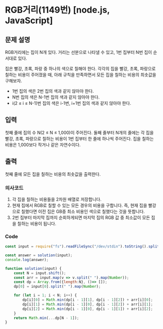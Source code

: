 # RGB거리(1149번) [node.js, JavaScript] 

## 문제 설명
RGB거리에는 집이 N개 있다. 거리는 선분으로 나타낼 수 있고, 1번 집부터 N번 집이 순서대로 있다.

집은 빨강, 초록, 파랑 중 하나의 색으로 칠해야 한다. 각각의 집을 빨강, 초록, 파랑으로 칠하는 비용이 주어졌을 때, 아래 규칙을 만족하면서 모든 집을 칠하는 비용의 최솟값을 구해보자.

- 1번 집의 색은 2번 집의 색과 같지 않아야 한다.
- N번 집의 색은 N-1번 집의 색과 같지 않아야 한다.
- i(2 ≤ i ≤ N-1)번 집의 색은 i-1번, i+1번 집의 색과 같지 않아야 한다.

## 입력
첫째 줄에 집의 수 N(2 ≤ N ≤ 1,000)이 주어진다. 둘째 줄부터 N개의 줄에는 각 집을 빨강, 초록, 파랑으로 칠하는 비용이 1번 집부터 한 줄에 하나씩 주어진다. 집을 칠하는 비용은 1,000보다 작거나 같은 자연수이다.

## 출력
첫째 줄에 모든 집을 칠하는 비용의 최솟값을 출력한다.

### 의사코드 
1. 각 집을 칠하는 비용들을 2차원 배열로 저장합니다.
2. 현재 집에서 RGB로 칠할 수 있는 모든 경우의 비용을 구합니다. 즉, 현재 집을 빨강으로 칠했다면 이전 집은 GB중 최소 비용인 색으로 칠했다는 것을 뜻합니다.
3. 2번 집부터 마지막 집까지 순회하게되면 마지막 집의 RGB 값 중 최소값이 모든 집을 칠하는 비용이 됩니다.
### Code
```js
const input = require("fs").readFileSync("/dev/stdin").toString().split("\n"); 

const answer = solution(input);
console.log(answer);

function solution(input) {
    const N = input.shift();
    const arr = input.map(v => v.split(" ").map(Number));
    const dp = Array.from({length:N}, ()=> []);
    dp[0] = input[0].split(" ").map(Number);

    for (let i = 1; i < N; i++) {
        dp[i][0] = Math.min(dp[i - 1][1], dp[i - 1][2]) + arr[i][0];
        dp[i][1] = Math.min(dp[i - 1][0], dp[i - 1][2]) + arr[i][1];
        dp[i][2] = Math.min(dp[i - 1][0], dp[i - 1][1]) + arr[i][2];
    }
    return Math.min(...dp[N - 1]);
}
```
